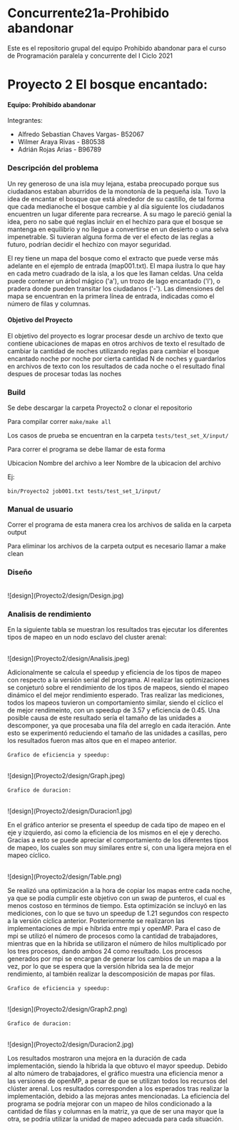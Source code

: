 # Concurrente21a-Prohibido abandonar

Este es el repositorio grupal del equipo Prohibido abandonar para el curso de Programación paralela y concurrente del I Ciclo 2021

# Proyecto 2 El bosque encantado: 

#### Equipo: Prohibido abandonar  
Integrantes:  
- Alfredo Sebastian Chaves Vargas- B52067
- Wilmer Araya Rivas - B80538
- Adrián Rojas Arias - B96789

### Descripción del problema

Un rey generoso de una isla muy lejana, estaba preocupado porque sus ciudadanos estaban aburridos de la monotonía de la pequeña isla. Tuvo la idea de encantar el bosque que está alrededor de su castillo, de tal forma que cada medianoche el bosque cambie y al día siguiente los ciudadanos encuentren un lugar diferente para recrearse. A su mago le pareció genial la idea, pero no sabe qué reglas incluir en el hechizo para que el bosque se mantenga en equilibrio y no llegue a convertirse en un desierto o una selva impenetrable. Si tuvieran alguna forma de ver el efecto de las reglas a futuro, podrían decidir el hechizo con mayor seguridad.

El rey tiene un mapa del bosque como el extracto que puede verse más adelante en el ejemplo de entrada (map001.txt). El mapa ilustra lo que hay en cada metro cuadrado de la isla, a los que les llaman celdas. Una celda puede contener un árbol mágico ('a'), un trozo de lago encantado ('l'), o pradera donde pueden transitar los ciudadanos ('-'). Las dimensiones del mapa se encuentran en la primera línea de entrada, indicadas como el número de filas y columnas.

#### Objetivo del Proyecto

El objetivo del proyecto es lograr procesar desde un archivo de texto que contiene ubicaciones de mapas en otros archivos de texto el resultado de cambiar la cantidad de noches utilizando reglas para cambiar el bosque encantado noche por noche por cierta cantidad N de noches y guardarlos en archivos de texto con los resultados de cada noche o el resultado final despues de procesar todas las noches

### Build
Se debe descargar la carpeta Proyecto2 o clonar el repositorio

Para compilar correr `make/make all`

Los casos de prueba se encuentran en la carpeta `tests/test_set_X/input/`

Para correr el programa se debe llamar de esta forma

Ubicacion Nombre del archivo a leer Nombre de la ubicacion del archivo

Ej:

`bin/Proyecto2 job001.txt tests/test_set_1/input/`

### Manual de usuario
Correr el programa de esta manera crea los archivos de salida en la carpeta output

Para eliminar los archivos de la carpeta output es necesario llamar a make clean

### Diseño
<br/>
![design](Proyecto2/design/Design.jpg)

### Analisis de rendimiento

En la siguiente tabla se muestran los resultados tras ejecutar los diferentes tipos de mapeo en un nodo esclavo del cluster arenal:

<br/>
![design](Proyecto2/design/Analisis.jpeg)

Adicionalmente se calcula el speedup y eficiencia de los tipos de mapeo con respecto a la versión serial del programa. Al realizar las optimizaciones se conjeturó sobre el rendimiento de los tipos de mapeos, siendo el mapeo dinámico el del mejor rendimiento esperado. Tras realizar las mediciones, todos los mapeos tuvieron un comportamiento similar, siendo el cíclico el de mejor rendimeinto, con un speedup de 3.57 y eficiencia de 0.45. Una posible causa de este resultado sería el tamaño de las unidades a descomponer, ya que procesaba una fila del arreglo en cada iteración. Ante esto se experimentó reduciendo el tamaño de las unidades a casillas, pero los resultados fueron mas altos que en el mapeo anterior.

`Grafico de eficiencia y speedup:`

<br/>
![design](Proyecto2/design/Graph.jpeg)
<br/>

`Grafico de duracion:`

<br/>
![design](Proyecto2/design/Duracion1.jpg)

En el gráfico anterior se presenta el speedup de cada tipo de mapeo en el eje y izquierdo, asi como la eficiencia de los mismos en el eje y derecho. Gracias a esto se puede apreciar el comportamiento de los diferentes tipos de mapeo, los cuales son muy similares entre si, con una ligera mejora en el mapeo cíclico.

<br/>
![design](Proyecto2/design/Table.png)

Se realizó una optimización a la hora de copiar los mapas entre cada noche, ya que se podía cumplir este objetivo con un swap de punteros, el cual es menos costoso en términos de tiempo. Esta optimización se incluyó en las mediciones, con lo que se tuvo un speedup de 1.21 segundos con respecto a la versión cíclica anterior. Posteriormente se realizaron las implementaciones de mpi e híbrida entre mpi y openMP. Para el caso de mpi se utilizó el número de procesos como la cantidad de trabajadores, mientras que en la hibrida se utilizaron el número de hilos multiplicado por los tres procesos, dando ambos 24 como resultado. Los procesos generados por mpi se encargan de generar los cambios de un mapa a la vez, por lo que se espera que la versión híbrida sea la de mejor rendimiento, al también realizar la descomposición de mapas por filas.

`Grafico de eficiencia y speedup:`

<br/>
![design](Proyecto2/design/Graph2.png)
<br/>

`Grafico de duracion:`

<br/>
![design](Proyecto2/design/Duracion2.jpg)

Los resultados mostraron una mejora en la duración de cada implementación, siendo la híbrida la que obtuvo el mayor speedup. Debido al alto número de trabajadores, el gráfico muestra una eficiencia menor a las versiones de openMP, a pesar de que se utilizan todos los recursos del clúster arenal. Los resultados corresponden a los esperados tras realizar la implementación, debido a las mejoras antes mencionadas. La eficiencia del programa se podría mejorar con un mapeo de hilos condicionado a la cantidad de filas y columnas en la matriz, ya que de ser una mayor que la otra, se podría utilizar la unidad de mapeo adecuada para cada situación.
